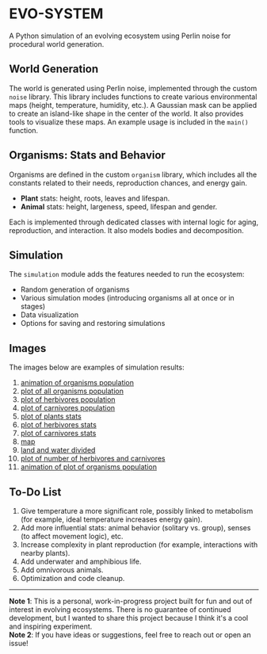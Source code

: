 # EVO-SYSTEM
A Python simulation of an evolving ecosystem using Perlin noise for procedural world generation.

## World Generation
The world is generated using Perlin noise, implemented through the custom `noise` library. This library includes functions to create various environmental maps (height, temperature, humidity, etc.). A Gaussian mask can be applied to create an island-like shape in the center of the world. It also provides tools to visualize these maps. An example usage is included in the `main()` function.

## Organisms: Stats and Behavior
Organisms are defined in the custom `organism` library, which includes all the constants related to their needs, reproduction chances, and energy gain.

- **Plant** stats: height, roots, leaves and lifespan.
- **Animal** stats: height, largeness, speed, lifespan and gender.

Each is implemented through dedicated classes with internal logic for aging, reproduction, and interaction. It also models bodies and decomposition.

## Simulation
The `simulation` module adds the features needed to run the ecosystem:
- Random generation of organisms
- Various simulation modes (introducing organisms all at once or in stages)
- Data visualization
- Options for saving and restoring simulations

## Images
The images below are examples of simulation results:
1. [animation of organisms population](biomap.mp4)
2. [plot of all organisms population](0_organisms_number.png)
3. [plot of herbivores population](0_herbivores_number.png)
4. [plot of carnivores population](0_carnivores_number.png)
5. [plot of plants stats](0_plants_stats.png)
6. [plot of herbivores stats](0_herbivores_stats.png)
7. [plot of carnivores stats](0_carnivores_stats.png)
8. [map](map.png)
9. [land and water divided](land.png)
10. [plot of number of herbivores and carnivores](0_herbivores-carnivores.png)
11. [animation of plot of organisms population](organisms.gif)

## To-Do List
1. Give temperature a more significant role, possibly linked to metabolism (for example, ideal temperature increases energy gain).
2. Add more influential stats: animal behavior (solitary vs. group), senses (to affect movement logic), etc.
3. Increase complexity in plant reproduction (for example, interactions with nearby plants).
4. Add underwater and amphibious life.
5. Add omnivorous animals.
6. Optimization and code cleanup.

---

**Note 1**: This is a personal, work-in-progress project built for fun and out of interest in evolving ecosystems. There is no guarantee of continued development, but I wanted to share this project because I think it's a cool and inspiring experiment.   
**Note 2**: If you have ideas or suggestions, feel free to reach out or open an issue!
